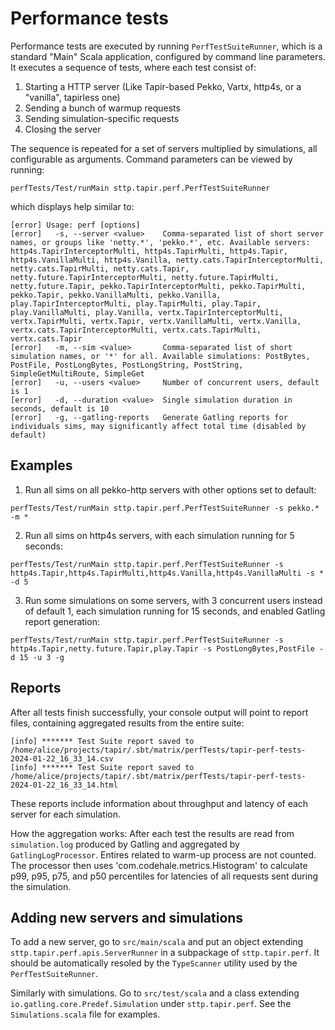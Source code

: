 # Performance tests

Performance tests are executed by running `PerfTestSuiteRunner`, which is a standard "Main" Scala application, configured by command line parameters. It executes a sequence of tests, where
each test consist of:

1. Starting a HTTP server (Like Tapir-based Pekko, Vartx, http4s, or a "vanilla", tapirless one)
2. Sending a bunch of warmup requests
3. Sending simulation-specific requests
4. Closing the server

The sequence is repeated for a set of servers multiplied by simulations, all configurable as arguments. Command parameters can be viewed by running:

```
perfTests/Test/runMain sttp.tapir.perf.PerfTestSuiteRunner
```

which displays help similar to:

```
[error] Usage: perf [options]
[error]   -s, --server <value>    Comma-separated list of short server names, or groups like 'netty.*', 'pekko.*', etc. Available servers: http4s.TapirInterceptorMulti, http4s.TapirMulti, http4s.Tapir, http4s.VanillaMulti, http4s.Vanilla, netty.cats.TapirInterceptorMulti, netty.cats.TapirMulti, netty.cats.Tapir, netty.future.TapirInterceptorMulti, netty.future.TapirMulti, netty.future.Tapir, pekko.TapirInterceptorMulti, pekko.TapirMulti, pekko.Tapir, pekko.VanillaMulti, pekko.Vanilla, play.TapirInterceptorMulti, play.TapirMulti, play.Tapir, play.VanillaMulti, play.Vanilla, vertx.TapirInterceptorMulti, vertx.TapirMulti, vertx.Tapir, vertx.VanillaMulti, vertx.Vanilla, vertx.cats.TapirInterceptorMulti, vertx.cats.TapirMulti, vertx.cats.Tapir
[error]   -m, --sim <value>       Comma-separated list of short simulation names, or '*' for all. Available simulations: PostBytes, PostFile, PostLongBytes, PostLongString, PostString, SimpleGetMultiRoute, SimpleGet
[error]   -u, --users <value>     Number of concurrent users, default is 1
[error]   -d, --duration <value>  Single simulation duration in seconds, default is 10
[error]   -g, --gatling-reports   Generate Gatling reports for individuals sims, may significantly affect total time (disabled by default)
```

## Examples

1. Run all sims on all pekko-http servers with other options set to default:
```
perfTests/Test/runMain sttp.tapir.perf.PerfTestSuiteRunner -s pekko.* -m *
```

2. Run all sims on http4s servers, with each simulation running for 5 seconds:
```
perfTests/Test/runMain sttp.tapir.perf.PerfTestSuiteRunner -s http4s.Tapir,http4s.TapirMulti,http4s.Vanilla,http4s.VanillaMulti -s * -d 5
```

3. Run some simulations on some servers, with 3 concurrent users instead of default 1, each simulation running for 15 seconds, 
and enabled Gatling report generation:
```
perfTests/Test/runMain sttp.tapir.perf.PerfTestSuiteRunner -s http4s.Tapir,netty.future.Tapir,play.Tapir -s PostLongBytes,PostFile -d 15 -u 3 -g
```

## Reports

After all tests finish successfully, your console output will point to report files, 
containing aggregated results from the entire suite:
```
[info] ******* Test Suite report saved to /home/alice/projects/tapir/.sbt/matrix/perfTests/tapir-perf-tests-2024-01-22_16_33_14.csv
[info] ******* Test Suite report saved to /home/alice/projects/tapir/.sbt/matrix/perfTests/tapir-perf-tests-2024-01-22_16_33_14.html
```

These reports include information about throughput and latency of each server for each simulation.

How the aggregation works: After each test the results are read from `simulation.log` produced by Gatling and aggregated by `GatlingLogProcessor`. 
Entires related to warm-up process are not counted. The processor then uses 'com.codehale.metrics.Histogram' to calculate 
p99, p95, p75, and p50 percentiles for latencies of all requests sent during the simulation.

## Adding new servers and simulations

To add a new server, go to `src/main/scala` and put an object extending `sttp.tapir.perf.apis.ServerRunner` in a subpackage of `sttp.tapir.perf`. 
It should be automatically resoled by the `TypeScanner` utility used by the `PerfTestSuiteRunner`.

Similarly with simulations. Go to `src/test/scala` and a class extending `io.gatling.core.Predef.Simulation` under `sttp.tapir.perf`. See the `Simulations.scala` 
file for examples.
